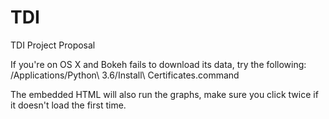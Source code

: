 # TDI
TDI Project Proposal

If you're on OS X and Bokeh fails to download its data, try the following:
/Applications/Python\ 3.6/Install\ Certificates.command

The embedded HTML will also run the graphs, make sure you click twice if it doesn't load the first time.
